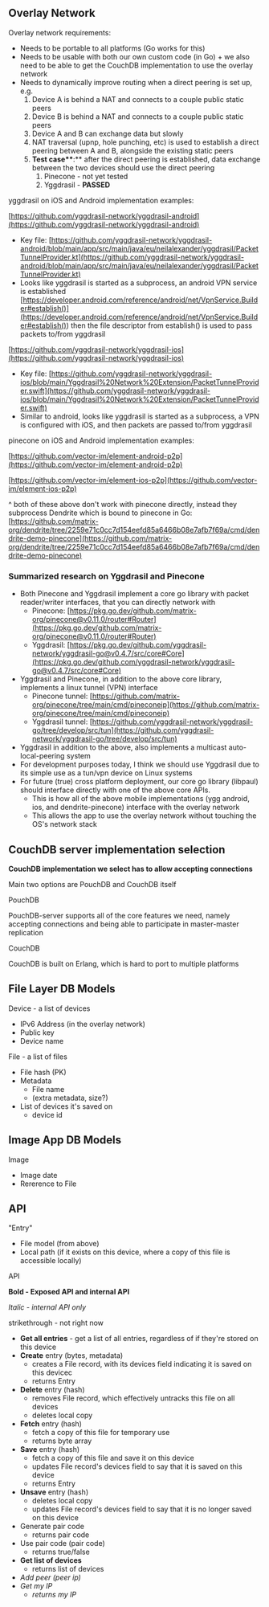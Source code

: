 ﻿## Overlay Network

Overlay network requirements:

- Needs to be portable to all platforms (Go works for this)
- Needs to be usable with both our own custom code (in Go) + we also need to be able to get the CouchDB implementation to use the overlay network
- Needs to dynamically improve routing when a direct peering is set up, e.g.
  1.  Device A is behind a NAT and connects to a couple public static peers
  2.  Device B is behind a NAT and connects to a couple public static peers
  3.  Device A and B can exchange data but slowly
  4.  NAT traversal (upnp, hole punching, etc) is used to establish a direct peering between A and B, alongside the existing static peers
  5.  **Test case\*\***:\*\* after the direct peering is established, data exchange between the two devices should use the direct peering
      1.  Pinecone - not yet tested
      2.  Yggdrasil - **PASSED**

yggdrasil on iOS and Android implementation examples:

[https://github.com/yggdrasil-network/yggdrasil-android](https://github.com/yggdrasil-network/yggdrasil-android)

- Key file: [https://github.com/yggdrasil-network/yggdrasil-android/blob/main/app/src/main/java/eu/neilalexander/yggdrasil/PacketTunnelProvider.kt](https://github.com/yggdrasil-network/yggdrasil-android/blob/main/app/src/main/java/eu/neilalexander/yggdrasil/PacketTunnelProvider.kt)
- Looks like yggdrasil is started as a subprocess, an android VPN service is established [https://developer.android.com/reference/android/net/VpnService.Builder#establish()](<https://developer.android.com/reference/android/net/VpnService.Builder#establish()>) then the file descriptor from establish() is used to pass packets to/from yggdrasil

[https://github.com/yggdrasil-network/yggdrasil-ios](https://github.com/yggdrasil-network/yggdrasil-ios)

- Key file: [https://github.com/yggdrasil-network/yggdrasil-ios/blob/main/Yggdrasil%20Network%20Extension/PacketTunnelProvider.swift](https://github.com/yggdrasil-network/yggdrasil-ios/blob/main/Yggdrasil%20Network%20Extension/PacketTunnelProvider.swift)
- Similar to android, looks like yggdrasil is started as a subprocess, a VPN is configured with iOS, and then packets are passed to/from yggdrasil

pinecone on iOS and Android implementation examples:

[https://github.com/vector-im/element-android-p2p](https://github.com/vector-im/element-android-p2p)

[https://github.com/vector-im/element-ios-p2p](https://github.com/vector-im/element-ios-p2p)

^ both of these above don't work with pinecone directly, instead they subprocess Dendrite which is bound to pinecone in Go: [https://github.com/matrix-org/dendrite/tree/2259e71c0cc7d154eefd85a6466b08e7afb7f69a/cmd/dendrite-demo-pinecone](https://github.com/matrix-org/dendrite/tree/2259e71c0cc7d154eefd85a6466b08e7afb7f69a/cmd/dendrite-demo-pinecone)

### Summarized research on Yggdrasil and Pinecone

- Both Pinecone and Yggdrasil implement a core go library with packet reader/writer interfaces, that you can directly network with
  - Pinecone: [https://pkg.go.dev/github.com/matrix-org/pinecone@v0.11.0/router#Router](https://pkg.go.dev/github.com/matrix-org/pinecone@v0.11.0/router#Router)
  - Yggdrasil: [https://pkg.go.dev/github.com/yggdrasil-network/yggdrasil-go@v0.4.7/src/core#Core](https://pkg.go.dev/github.com/yggdrasil-network/yggdrasil-go@v0.4.7/src/core#Core)
- Yggdrasil and Pinecone, in addition to the above core library, implements a linux tunnel (VPN) interface
  - Pinecone tunnel: [https://github.com/matrix-org/pinecone/tree/main/cmd/pineconeip](https://github.com/matrix-org/pinecone/tree/main/cmd/pineconeip)
  - Yggdrasil tunnel: [https://github.com/yggdrasil-network/yggdrasil-go/tree/develop/src/tun](https://github.com/yggdrasil-network/yggdrasil-go/tree/develop/src/tun)
- Yggdrasil in addition to the above, also implements a multicast auto-local-peering system
- For development purposes today, I think we should use Yggdrasil due to its simple use as a tun/vpn device on Linux systems
- For future (true) cross platform deployment, our core go library (libpaul) should interface directly with one of the above core APIs.
  - This is how all of the above mobile implementations (ygg android, ios, and dendrite-pinecone) interface with the overlay network
  - This allows the app to use the overlay network without touching the OS's network stack

## CouchDB server implementation selection

**CouchDB implementation we select has to allow accepting connections**

Main two options are PouchDB and CouchDB itself

PouchDB

PouchDB-server supports all of the core features we need, namely accepting connections and being able to participate in master-master replication

CouchDB

CouchDB is built on Erlang, which is hard to port to multiple platforms

## File Layer DB Models

Device - a list of devices

- IPv6 Address (in the overlay network)
- Public key
- Device name

File - a list of files

- File hash (PK)
- Metadata
  - File name
  - (extra metadata, size?)
- List of devices it's saved on
  - device id

## Image App DB Models

Image

- Image date
- Rererence to File

## API

"Entry"

- File model (from above)
- Local path (if it exists on this device, where a copy of this file is accessible locally)

API

**Bold - Exposed API and internal API**

_Italic - internal API only_

strikethrough - not right now

- **Get all entries** - get a list of all entries, regardless of if they're stored on this device
- **Create** entry (bytes, metadata)
  - creates a File record, with its devices field indicating it is saved on this devicec
  - returns Entry
- **Delete** entry (hash)
  - removes File record, which effectively untracks this file on all devices
  - deletes local copy
- **Fetch** entry (hash)
  - fetch a copy of this file for temporary use
  - returns byte array
- **Save** entry (hash)
  - fetch a copy of this file and save it on this device
  - updates File record's devices field to say that it is saved on this device
  - returns Entry
- **Unsave** entry (hash)
  - deletes local copy
  - updates File record's devices field to say that it is no longer saved on this device
- Generate pair code
  - returns pair code
- Use pair code (pair code)
  - returns true/false
- **Get list of devices**
  - returns list of devices
- _Add peer (peer ip)_
- _Get my IP_
  - _returns my IP_
